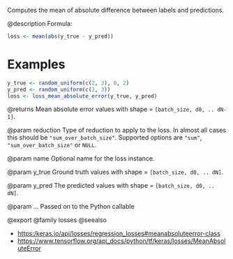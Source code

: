 Computes the mean of absolute difference between labels and predictions.

@description
Formula:


```r
loss <- mean(abs(y_true - y_pred))
```

# Examples

```r
y_true <- random_uniform(c(2, 3), 0, 2)
y_pred <- random_uniform(c(2, 3))
loss <- loss_mean_absolute_error(y_true, y_pred)
```

@returns
Mean absolute error values with shape = `[batch_size, d0, .. dN-1]`.

@param reduction
Type of reduction to apply to the loss. In almost all cases
this should be `"sum_over_batch_size"`.
Supported options are `"sum"`, `"sum_over_batch_size"` or `NULL`.

@param name
Optional name for the loss instance.

@param y_true
Ground truth values with shape = `[batch_size, d0, .. dN]`.

@param y_pred
The predicted values with shape = `[batch_size, d0, .. dN]`.

@param ...
Passed on to the Python callable

@export
@family losses
@seealso
+ <https:/keras.io/api/losses/regression_losses#meanabsoluteerror-class>
+ <https://www.tensorflow.org/api_docs/python/tf/keras/losses/MeanAbsoluteError>

